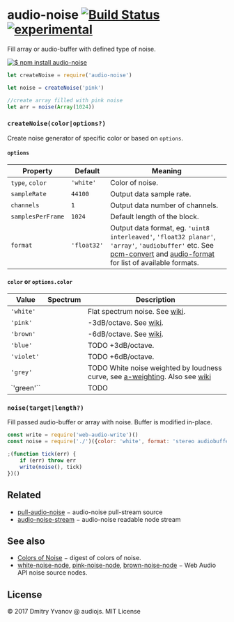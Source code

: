 # audio-noise [![Build Status](https://travis-ci.org/audiojs/audio-noise.svg?branch=master)](https://travis-ci.org/audiojs/audio-noise) [![experimental](https://img.shields.io/badge/stability-experimental-orange.svg)](http://github.com/badges/stability-badges)

Fill array or audio-buffer with defined type of noise.

[![$ npm install audio-noise](http://nodei.co/npm/audio-noise.png?mini=true)](http://npmjs.org/package/audio-noise)

```js
let createNoise = require('audio-noise')

let noise = createNoise('pink')

//create array filled with pink noise
let arr = noise(Array(1024))
```

### `createNoise(color|options?)`

Create noise generator of specific color or based on `options`.

#### `options`

Property | Default | Meaning
---|---|---
`type`, `color` | `'white'` | Color of noise.
`sampleRate` | `44100` | Output data sample rate.
`channels` | `1` | Output data number of channels.
`samplesPerFrame` | `1024` | Default length of the block.
`format` | `'float32'` | Output data format, eg. `'uint8 interleaved'`, `'float32 planar'`, `'array'`, `'audiobuffer'` etc. See [pcm-convert](https://github.com/audiojs/pcm-convert) and [audio-format](https://github.com/audiojs/audio-format) for list of available formats.

#### `color` or `options.color`

Value | Spectrum | Description
---|---|---
`'white'` | | Flat spectrum noise. See [wiki](https://en.wikipedia.org/wiki/White_noise).
`'pink'` | | -3dB/octave. See [wiki](https://en.wikipedia.org/wiki/Pink_noise).
`'brown'` | | -6dB/octave. See [wiki](https://en.wikipedia.org/wiki/Brownian_noise).
`'blue'` | | TODO +3dB/octave.
`'violet'` | | TODO +6dB/octave.
`'grey'` | | TODO White noise weighted by loudness curve, see [a-weighting](https://github.com/audiojs/a-weighting). Also see [wiki](https://en.wikipedia.org/wiki/Grey_noise)
`'green'`` | | TODO

### `noise(target|length?)`

Fill passed audio-buffer or array with noise. Buffer is modified in-place.

```js
const write = require('web-audio-write')()
const noise = require('./')({color: 'white', format: 'stereo audiobuffer'})

;(function tick(err) {
	if (err) throw err
	write(noise(), tick)
})()
```


## Related

* [pull-audio-noise](https://github.com/audiojs/pull-audio-noise) − audio-noise pull-stream source
* [audio-noise-stream](https://github.com/audiojs/audio-noise-stream) − audio-noise readable node stream

## See also

* [Colors of Noise](https://en.wikipedia.org/wiki/Colors_of_noise) − digest of colors of noise.
* [white-noise-node](https://github.com/mohayonao/white-noise-node), [pink-noise-node](https://github.com/mohayonao/pink-noise-node), [brown-noise-node](https://github.com/mohayonao/brown-noise-node) − Web Audio API noise source nodes.

## License

© 2017 Dmitry Yvanov @ audiojs. MIT License
